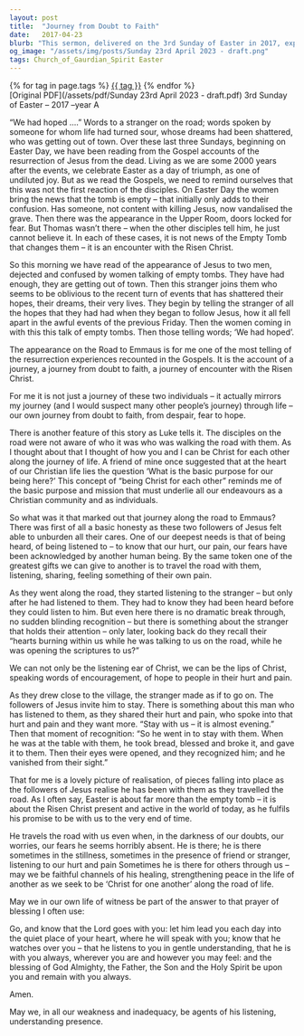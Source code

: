 ```yaml
---
layout: post
title:  "Journey from Doubt to Faith"
date:   2017-04-23
blurb: "This sermon, delivered on the 3rd Sunday of Easter in 2017, explores the journey from doubt to faith, using the account of Jesus' appearance on the Road to Emmaus as a metaphor. It emphasizes the importance of honesty, listening, and understanding in our relationships with each other, and the role we can play in being 'Christ for one another' along the journey of life."
og_image: "/assets/img/posts/Sunday 23rd April 2023 - draft.png"
tags: Church_of_Gaurdian_Spirit Easter
---    
```

<div class="tag-pills">
    {% for tag in page.tags %}
    <a href="{{ site.baseurl }}/tag/{{ tag | slugify }}" class="tag-pill">{{ tag }}</a>
    {% endfor %}
</div>
[Original PDF](/assets/pdf/Sunday 23rd April 2023 - draft.pdf)
3rd Sunday of Easter – 2017 –year A

“We had hoped ....” Words to a stranger on the road; words spoken by someone for whom life had turned sour, whose dreams had been shattered, who was getting out of town. Over these last three Sundays, beginning on Easter Day, we have been reading from the Gospel accounts of the resurrection of Jesus from the dead. Living as we are some 2000 years after the events, we celebrate Easter as a day of triumph, as one of undiluted joy. But as we read the Gospels, we need to remind ourselves that this was not the first reaction of the disciples. On Easter Day the women bring the news that the tomb is empty – that initially only adds to their confusion. Has someone, not content with killing Jesus, now vandalised the grave. Then there was the appearance in the Upper Room, doors locked for fear. But Thomas wasn’t there – when the other disciples tell him, he just cannot believe it. In each of these cases, it is not news of the Empty Tomb that changes them – it is an encounter with the Risen Christ.

So this morning we have read of the appearance of Jesus to two men, dejected and confused by women talking of empty tombs. They have had enough, they are getting out of town. Then this stranger joins them who seems to be oblivious to the recent turn of events that has shattered their hopes, their dreams, their very lives. They begin by telling the stranger of all the hopes that they had had when they began to follow Jesus, how it all fell apart in the awful events of the previous Friday. Then the women coming in with this this talk of empty tombs. Then those telling words; ‘We had hoped’.

The appearance on the Road to Emmaus is for me one of the most telling of the resurrection experiences recounted in the Gospels. It is the account of a journey, a journey from doubt to faith, a journey of encounter with the Risen Christ.

For me it is not just a journey of these two individuals – it actually mirrors my journey (and I would suspect many other people’s journey) through life – our own journey from doubt to faith, from despair, fear to hope.

There is another feature of this story as Luke tells it. The disciples on the road were not aware of who it was who was walking the road with them. As I thought about that I thought of how you and I can be Christ for each other along the journey of life. A friend of mine once suggested that at the heart of our Christian life lies the question ‘What is the basic purpose for our being here?’ This concept of “being Christ for each other” reminds me of the basic purpose and mission that must underlie all our endeavours as a Christian community and as individuals.

So what was it that marked out that journey along the road to Emmaus? There was first of all a basic honesty as these two followers of Jesus felt able to unburden all their cares. One of our deepest needs is that of being heard, of being listened to – to know that our hurt, our pain, our fears have been acknowledged by another human being. By the same token one of the greatest gifts we can give to another is to travel the road with them, listening, sharing, feeling something of their own pain.

As they went along the road, they started listening to the stranger – but only after he had listened to them. They had to know they had been heard before they could listen to him. But even here there is no dramatic break through, no sudden blinding recognition – but there is something about the stranger that holds their attention – only later, looking back do they recall their “hearts burning within us while he was talking to us on the road, while he was opening the scriptures to us?”

We can not only be the listening ear of Christ, we can be the lips of Christ, speaking words of encouragement, of hope to people in their hurt and pain.

As they drew close to the village, the stranger made as if to go on. The followers of Jesus invite him to stay. There is something about this man who has listened to them, as they shared their hurt and pain, who spoke into that hurt and pain and they want more. “Stay with us – it is almost evening.” Then that moment of recognition: “So he went in to stay with them. When he was at the table with them, he took bread, blessed and broke it, and gave it to them. Then their eyes were opened, and they recognized him; and he vanished from their sight.”

That for me is a lovely picture of realisation, of pieces falling into place as the followers of Jesus realise he has been with them as they travelled the road. As I often say, Easter is about far more than the empty tomb – it is about the Risen Christ present and active in the world of today, as he fulfils his promise to be with us to the very end of time.

He travels the road with us even when, in the darkness of our doubts, our worries, our fears he seems horribly absent. He is there; he is there sometimes in the stillness, sometimes in the presence of friend or stranger, listening to our hurt and pain Sometimes he is there for others through us – may we be faithful channels of his healing, strengthening peace in the life of another as we seek to be ‘Christ for one another’ along the road of life.

May we in our own life of witness be part of the answer to that prayer of blessing I often use:

Go, and know that the Lord goes with you:
let him lead you each day into the quiet place of your heart, where he will speak with you;
know that he watches over you –
that he listens to you in gentle understanding,
that he is with you always,
wherever you are and however you may feel:
and the blessing of God Almighty,
the Father, the Son and the Holy Spirit
be upon you and remain with you always.

Amen.

May we, in all our weakness and inadequacy, be agents of his listening, understanding presence.
